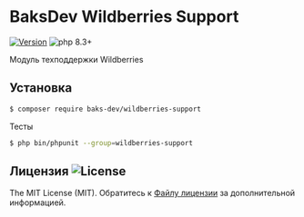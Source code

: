 # BaksDev Wildberries Support

[![Version](https://img.shields.io/badge/version-7.1.0-blue)](https://github.com/baks-dev/wildberries-support/releases)
![php 8.3+](https://img.shields.io/badge/php-min%208.3-red.svg)

Модуль техподдержки Wildberries

## Установка

``` bash
$ composer require baks-dev/wildberries-support
```

Тесты

``` bash
$ php bin/phpunit --group=wildberries-support
```

## Лицензия ![License](https://img.shields.io/badge/MIT-green)

The MIT License (MIT). Обратитесь к [Файлу лицензии](LICENSE.md) за дополнительной информацией.
